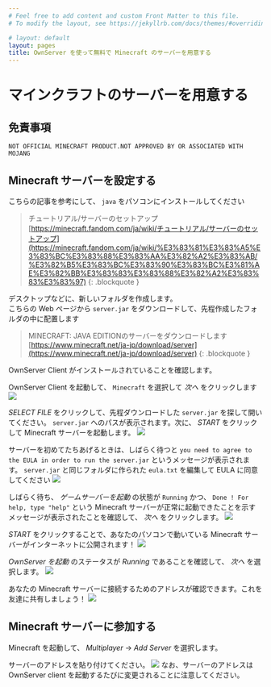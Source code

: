 ```yaml
---
# Feel free to add content and custom Front Matter to this file.
# To modify the layout, see https://jekyllrb.com/docs/themes/#overriding-theme-defaults

# layout: default
layout: pages
title: OwnServer を使って無料で Minecraft のサーバーを用意する
---
```


# マインクラフトのサーバーを用意する
## 免責事項
```
NOT OFFICIAL MINECRAFT PRODUCT.NOT APPROVED BY OR ASSOCIATED WITH MOJANG
```

## Minecraft サーバーを設定する
こちらの記事を参考にして、 `java` をパソコンにインストールしてください

> チュートリアル/サーバーのセットアップ  
> [https://minecraft.fandom.com/ja/wiki/チュートリアル/サーバーのセットアップ](https://minecraft.fandom.com/ja/wiki/%E3%83%81%E3%83%A5%E3%83%BC%E3%83%88%E3%83%AA%E3%82%A2%E3%83%AB/%E3%82%B5%E3%83%BC%E3%83%90%E3%83%BC%E3%81%AE%E3%82%BB%E3%83%83%E3%83%88%E3%82%A2%E3%83%83%E3%83%97)
{: .blockquote }

デスクトップなどに、新しいフォルダを作成します。  
こちらの Web ページから `server.jar` をダウンロードして、先程作成したフォルダの中に配置します

> MINECRAFT: JAVA EDITIONのサーバーをダウンロードします  
> [https://www.minecraft.net/ja-jp/download/server](https://www.minecraft.net/ja-jp/download/server)
{: .blockquote }

OwnServer Client がインストールされていることを確認します。

OwnServer Client を起動して、 `Minecraft` を選択して *次へ* をクリックします
![](/img/minecraft/step_selectgame.png)

*SELECT FILE* をクリックして、先程ダウンロードした `server.jar` を探して開いてください。 `server.jar` へのパスが表示されます。次に、 *START* をクリックして Minecraft サーバーを起動します。
![](/img/minecraft/step_confgame_start.png)

サーバーを初めてたちあげるときは、しばらく待つと `you need to agree to the EULA in order to run the server.jar` というメッセージが表示されます。 `server.jar` と同じフォルダに作られた `eula.txt` を編集して EULA に同意してください
![](/img/minecraft/step_confgame_eula.png)

しばらく待ち、 *ゲームサーバーを起動* の状態が `Running` かつ、 `Done ! For help, type "help"` という Minecraft サーバーが正常に起動できたことを示すメッセージが表示されたことを確認して、 *次へ* をクリックします。
![](/img/minecraft/step_confgame_next.png)

*START* をクリックすることで、あなたのパソコンで動いている Minecraft サーバーがインターネットに公開されます！
![](/img/minecraft/step_tunnel_start.png)

*OwnServer を起動* のステータスが *Running* であることを確認して、 *次へ* を選択します。
![](/img/minecraft/step_tunnel_next.png)

あなたの Minecraft サーバーに接続するためのアドレスが確認できます。これを友達に共有しましょう！
![](/img/minecraft/step_monitor.png)

## Minecraft サーバーに参加する
Minecraft を起動して、 *Multiplayer* -> *Add Server* を選択します。

サーバーのアドレスを貼り付けてください。
![](/img/minecraft/step_ingame.png)
なお、サーバーのアドレスは OwnServer client を起動するたびに変更されることに注意してください。
